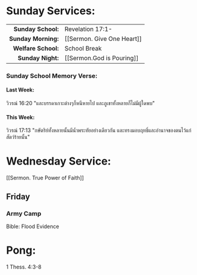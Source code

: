 
# Sunday Services:

| | |
| --:|:-- |
| **Sunday School:**  |	Revelation 17:1-
| **Sunday Morning:** |	[[Sermon. Give One Heart]]
| **Welfare School:** |	School Break
| **Sunday Night:**   |  [[Sermon.God is Pouring]]

### Sunday School Memory Verse:
#### Last Week: 
วิวรณ์ 16:20 "และบรรดาเกาะต่างๆก็หนีหายไป และภูเขาทั้งหลายก็ไม่มีผู้ใดพบ"

#### This Week:
วิวรณ์ 17:13 "กษัตริย์ทั้งหลายนั้นมีน้ำพระทัยอย่างเดียวกัน และทรงมอบฤทธิ์และอำนาจของตนไว้แก่สัตว์ร้ายนั้น"

# Wednesday Service:
[[Sermon. True Power of Faith]]

## Friday
### Army Camp
Bible: Flood Evidence

# Pong:
1 Thess. 4:3-8

